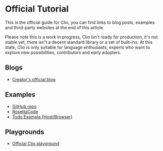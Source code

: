 # Official Tutorial

This is the official guide for Clio, you can find links to blog posts, examples and third-party websites at the end of this article.

Please note this is a work in progress, Clio isn't ready for production, it's not stable yet, there isn't a decent standard library or a set of built-ins. At this state, Clio is only suitable for language enthusiasts, experts who want to explore new possibilities, contributors and early adopters.

## Blogs

* [Creator's official blog](https://medium.com/@eghbali)

## Examples

* [GitHub repo](https://github.com/clio-lang/clio)
* [RosettaCode](http://rosettacode.org/wiki/Clio)
* [Todo Example \(Host/Browser\)](https://github.com/clio-lang/clio-todo)

## Playgrounds

* [Official Clio playground](https://playground.clio-lang.org)


